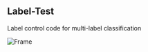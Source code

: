 ## Label-Test

Label control code for multi-label classification

![Frame](https://user-images.githubusercontent.com/46672587/118297732-3ab02700-b4e7-11eb-993d-46791780d6a7.PNG)
